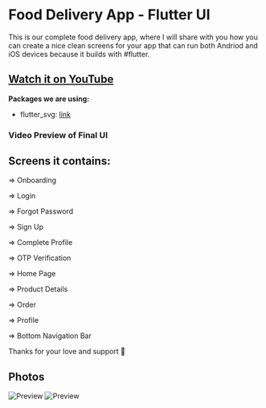 # Food Delivery App - Flutter UI 

This is our complete food delivery app, where I will share with you how you can create a nice clean screens for your app that can run both Andriod and iOS devices because it builds with #flutter.

## [Watch it on YouTube](https://www.youtube.com/playlist?list=PLFl8xqtYMecwuFQxVMXkWeYJfXCy38KLS)

**Packages we are using:**

- flutter_svg: [link](https://pub.dev/packages/flutter_svg)


### Video Preview of Final UI

## Screens it contains:

=> Onboarding

=> Login

=> Forgot Password

=> Sign Up

=> Complete Profile

=> OTP Verification

=> Home Page

=> Product Details

=> Order

=> Profile

=> Bottom Navigation Bar


Thanks for your love and support 🙏 

## Photos
![Preview](https://i.ibb.co/94ps8kX/1.png)
![Preview](https://i.ibb.co/94ps8kX/1.png)
